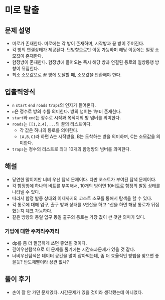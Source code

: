 # 미로 탈출
## 문제 설명
- 미로가 존재한다. 미로에는 각 방이 존재하며, 시작방과 끝 방이 주어진다.
- 각 방의 연결상태가 제공된다. 단방향으로만 이동 가능하며 해당 이동에는 일정 소모값이 존재한다.
- 함정방이 존재한다. 함정방에 들어오는 즉시 해당 방과 연결된 통로의 일방통행 방향이 뒤집힌다.
- 최소 소모값으로 끝 방에 도달할 때, 소모값을 반환해야 한다.

## 입출력양식
- `n` `start` `end` `roads` `traps`의 인자가 들어온다.
- `n`은 정수로 방의 수를 의미한다. 방의 넘버는 1부터 존재한다.
- `start`와 `end`는 정수로 시작과 목적지의 방 넘버를 의미한다.
- `roads`는 `[[1,2,4],...`의 꼴의 리스트이다.
  - 각 값은 하나의 통로를 의미한다.
  - `[A,B,C]`라 하면 A는 시작방을, B는 도착하는 방을 의미하며, C는 소모값을 의미한다.
- `traps`는 정수의 리스트로 최대 10개의 함정방의 넘버를 의미한다.

## 해설
- 당연한 말이지만 너비 우선 탐색 문제이다. 다만 코스트가 부여된 탐색 문제이다.
- 각 함정방에 하나의 비트를 부여해서, 10개의 방이면 10비트로 함정의 발동 상태를 나타낼 수 있다.
- 따라서 함정 발동 상태와 이제까지의 코스트 소모를 통해서 탐색을 할 수 있다.
- 각 통로에 대해 입구, 출구 방과 상태를 `&`연산을 하고 `^`산을 하면 해당 통로가 뒤집혔는지 체크 가능하다.
- 같은 방향의 동일 입구 동일 출구의 통로는 가장 값이 싼 것만 의미가 있다.

### 기법에 대한 주저리주저리
- dp를 좀 더 깔끔하게 쓰면 좋았을 것이다.
- 깊이우선탐색으로 이 문제를 풀기에는 시간초과문제가 있을 것 같다.
- 너비우선탐색은 데이터 공간을 많이 잡아먹는데, 좀 더 효율적인 방법을 찾으면 좋을듯? 반도체빨이라 상관 없나?

## 풀이 후기
- 손이 잘 안 가던 문제였다. 시간문제가 있을 것이라 생각했는데 아니었다.

